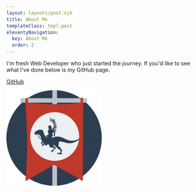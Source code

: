 ```yaml
---
layout: layouts/post.njk
title: About Me
templateClass: tmpl-post
eleventyNavigation:
  key: About Me
  order: 2
---
```



I'm fresh Web Developer who just started the journey. If you'd like to see what I've done below is my GitHub page.

<a href="https://github.com/Pieniek-the-Bald">GitHub</a>

<div class="container position-relative">
  <div class="card avatar-card text-center" style="width: 18rem;">
    <img src="/img/avatar.png" class="card-img-top" alt="avatar-picture">
  </div>
</div>